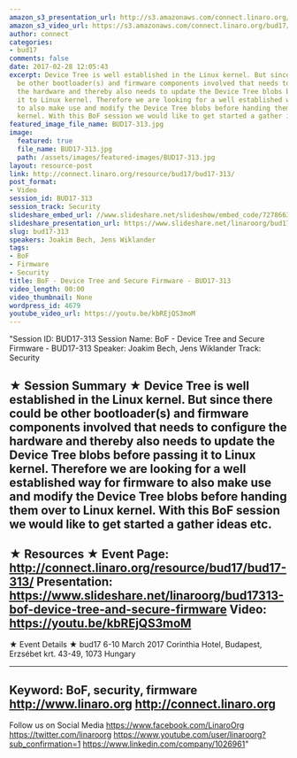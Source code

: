 ```yaml
---
amazon_s3_presentation_url: http://s3.amazonaws.com/connect.linaro.org/bud17/Presentations/BUD17-313%20-%20BoF%20-%20Device%20Tree%20and%20Secure%20Firmware.pdf
amazon_s3_video_url: https://s3.amazonaws.com/connect.linaro.org/bud17/Videos/Wednesday/Bud17-313%20BoF%20-%20Device%20Tree%20and%20Secure%20Firmware.mp4
author: connect
categories:
- bud17
comments: false
date: 2017-02-28 12:05:43
excerpt: Device Tree is well established in the Linux kernel. But since there could
  be other bootloader(s) and firmware components involved that needs to configure
  the hardware and thereby also needs to update the Device Tree blobs before passing
  it to Linux kernel. Therefore we are looking for a well established way for firmware
  to also make use and modify the Device Tree blobs before handing them over to Linux
  kernel. With this BoF session we would like to get started a gather ideas etc.
featured_image_file_name: BUD17-313.jpg
image:
  featured: true
  file_name: BUD17-313.jpg
  path: /assets/images/featured-images/BUD17-313.jpg
layout: resource-post
link: http://connect.linaro.org/resource/bud17/bud17-313/
post_format:
- Video
session_id: BUD17-313
session_track: Security
slideshare_embed_url: //www.slideshare.net/slideshow/embed_code/72786638
slideshare_presentation_url: https://www.slideshare.net/linaroorg/bud17313-bof-device-tree-and-secure-firmware
slug: bud17-313
speakers: Joakim Bech, Jens Wiklander
tags:
- BoF
- Firmware
- Security
title: BoF - Device Tree and Secure Firmware - BUD17-313
video_length: 00:00
video_thumbnail: None
wordpress_id: 4679
youtube_video_url: https://youtu.be/kbREjQS3moM
---
```


"Session ID: BUD17-313
Session Name: BoF - Device Tree and Secure Firmware - BUD17-313
Speaker: Joakim Bech, Jens Wiklander
Track: Security


★ Session Summary ★
Device Tree is well established in the Linux kernel. But since there could be other bootloader(s) and firmware components involved that needs to configure the hardware and thereby also needs to update the Device Tree blobs before passing it to Linux kernel. Therefore we are looking for a well established way for firmware to also make use and modify the Device Tree blobs before handing them over to Linux kernel. With this BoF session we would like to get started a gather ideas etc.
---------------------------------------------------
★ Resources ★
Event Page: http://connect.linaro.org/resource/bud17/bud17-313/
Presentation: https://www.slideshare.net/linaroorg/bud17313-bof-device-tree-and-secure-firmware
Video: https://youtu.be/kbREjQS3moM
 ---------------------------------------------------

★ Event Details ★
bud17
6-10 March 2017
Corinthia Hotel, Budapest,
Erzsébet krt. 43-49,
1073 Hungary

---------------------------------------------------
Keyword: BoF, security, firmware
http://www.linaro.org
http://connect.linaro.org
---------------------------------------------------
Follow us on Social Media
https://www.facebook.com/LinaroOrg
https://twitter.com/linaroorg
https://www.youtube.com/user/linaroorg?sub_confirmation=1
https://www.linkedin.com/company/1026961"